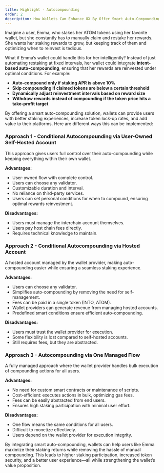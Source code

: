 ```yaml
---
title: Highlight - Autocompounding
order: 2
description: How Wallets Can Enhance UX By Offer Smart Auto-Compounding
---
```


Imagine a user, Emma, who stakes her ATOM tokens using her favorite wallet, but she constantly has to manually claim and restake her rewards. She wants her staking rewards to grow, but keeping track of them and optimizing when to reinvest is tedious.

What if Emma’s wallet could handle this for her intelligently? Instead of just automating restaking at fixed intervals, her wallet could integrate **intent-based auto-compounding**, ensuring that her rewards are reinvested under optimal conditions. For example:

- **Auto-compound only if staking APR is above 10%**
- **Skip compounding if claimed tokens are below a certain threshold**
- **Dynamically adjust reinvestment intervals based on reward size**
- **Withdraw rewards instead of compounding if the token price hits a take-profit target**

By offering a smart auto-compounding solution, wallets can provide users with better staking experiences, increase token lock-up rates, and add value to their platforms. Here are different ways this can be implemented:

### Approach 1 - Conditional Autocompounding via User-Owned Self-Hosted Account

This approach gives users full control over their auto-compounding while keeping everything within their own wallet.

**Advantages:**

- User-owned flow with complete control.
- Users can choose any validator.
- Customizable duration and interval.
- No reliance on third-party services.
- Users can set personal conditions for when to compound, ensuring optimal rewards reinvestment.

**Disadvantages:**

- Users must manage the interchain account themselves.
- Users pay host chain fees directly.
- Requires technical knowledge to maintain.

### Approach 2 - Conditional Autocompounding via Hosted Account

A hosted account managed by the wallet provider, making auto-compounding easier while ensuring a seamless staking experience.

**Advantages:**

- Users can choose any validator.
- Simplifies auto-compounding by removing the need for self-management.
- Fees can be paid in a single token (INTO, ATOM).
- Wallet providers can generate revenue from managing hosted accounts.
- Predefined smart conditions ensure efficient auto-compounding.

**Disadvantages:**

- Users must trust the wallet provider for execution.
- Some flexibility is lost compared to self-hosted accounts.
- Still requires fees, but they are abstracted.

### Approach 3 - Autocompounding via One Managed Flow

A fully managed approach where the wallet provider handles bulk execution of compounding actions for all users.

**Advantages:**

- No need for custom smart contracts or maintenance of scripts.
- Cost-efficient: executes actions in bulk, optimizing gas fees.
- Fees can be easily abstracted from end users.
- Ensures high staking participation with minimal user effort.

**Disadvantages:**

- One flow means the same conditions for all users.
- Difficult to monetize effectively.
- Users depend on the wallet provider for execution integrity.

By integrating smart auto-compounding, wallets can help users like Emma maximize their staking returns while removing the hassle of manual compounding. This leads to higher staking participation, increased token security, and a better user experience—all while strengthening the wallet’s value proposition.
